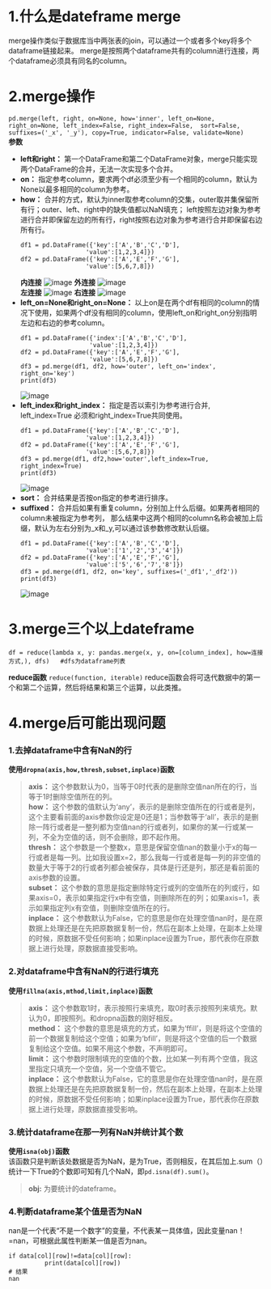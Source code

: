 # 1.什么是dateframe merge
merge操作类似于数据库当中两张表的join，可以通过一个或者多个key将多个dataframe链接起来。
merge是按照两个dataframe共有的column进行连接，两个dataframe必须具有同名的column。
# 2.merge操作
`pd.merge(left, right, on=None, how='inner', left_on=None, right_on=None, left_index=False, right_index=False, 
          sort=False, suffixes=('_x', '_y'), copy=True, indicator=False, validate=None)
`  
**参数**
- **left和right：** 第一个DataFrame和第二个DataFrame对象，merge只能实现两个DataFrame的合并，无法一次实现多个合并。
- **on：** 指定参考column，要求两个df必须至少有一个相同的column，默认为None以最多相同的column为参考。
- **how：** 合并的方式，默认为inner取参考column的交集，outer取并集保留所有行；outer、left、right中的缺失值都以NaN填充；
  left按照左边对象为参考进行合并即保留左边的所有行，right按照右边对象为参考进行合并即保留右边所有行。  
  ```
  df1 = pd.DataFrame({'key':['A','B','C','D'],
                    'value':[1,2,3,4]})
  df2 = pd.DataFrame({'key':['A','E','F','G'],
                    'value':[5,6,7,8]})
  ```
  **内连接** ![image](https://user-images.githubusercontent.com/96570699/182077851-d5b6ad28-0040-4c49-b889-cd7b65b8e97b.png)
  **外连接** ![image](https://user-images.githubusercontent.com/96570699/182077223-ec005a1f-5672-4000-bca2-724af3449d84.png)  
  **左连接** ![image](https://user-images.githubusercontent.com/96570699/182077939-b9409da9-ed84-466f-81f3-99842912fe95.png)
  **右连接** ![image](https://user-images.githubusercontent.com/96570699/182077982-461b8297-7002-4f55-8d9e-3d7933d37fb8.png)
- **left_on=None和right_on=None：** 以上on是在两个df有相同的column的情况下使用，如果两个df没有相同的column，使用left_on和right_on分别指明左边和右边的参考column。
   ```
   df1 = pd.DataFrame({'index':['A','B','C','D'],
                      'value':[1,2,3,4]})
   df2 = pd.DataFrame({'key':['A','E','F','G'],
                      'value':[5,6,7,8]})
   df3 = pd.merge(df1, df2, how='outer', left_on='index', right_on='key')
   print(df3)
   ```
   ![image](https://user-images.githubusercontent.com/96570699/182079217-205916df-f922-4368-b237-68758612c588.png)
- **left_index和right_index：** 指定是否以索引为参考进行合并, left_index=True 必须和right_index=True共同使用。  
  ```
  df1 = pd.DataFrame({'key':['A','B','C','D'],
                    'value':[1,2,3,4]})
  df2 = pd.DataFrame({'key':['A','E','F','G'],
                    'value':[5,6,7,8]})
  df3 = pd.merge(df1, df2,how='outer',left_index=True, right_index=True)
  print(df3)
  ```
  ![image](https://user-images.githubusercontent.com/96570699/182081620-5a03eb14-d753-481f-bf58-7d95ca15eed2.png)
- **sort：** 合并结果是否按on指定的参考进行排序。
- **suffixed：** 合并后如果有重复column，分别加上什么后缀。如果两者相同的column未被指定为参考列，
  那么结果中这两个相同的column名称会被加上后缀，默认为左右分别为_x和_y,可以通过该参数修改默认后缀。
  ```
  df1 = pd.DataFrame({'key':['A','B','C','D'],
                    'value':['1','2','3','4']})
  df2 = pd.DataFrame({'key':['A','E','F','G'],
                    'value':['5','6','7','8']})
  df3 = pd.merge(df1, df2, on='key', suffixes=('_df1','_df2'))
  print(df3)
  ```
  ![image](https://user-images.githubusercontent.com/96570699/182083056-22d6b133-1032-42ac-9687-e4996a1bfe66.png)
# 3.merge三个以上dateframe
```
df = reduce(lambda x, y: pandas.merge(x, y, on=[column_index], how=连接方式,), dfs)   #dfs为dataframe列表
```

**reduce函数**
`reduce(function, iterable)`
reduce函数会将可迭代数据中的第一个和第二个运算，然后将结果和第三个运算，以此类推。

# 4.merge后可能出现问题
### 1.去掉dataframe中含有NaN的行
**使用`dropna(axis,how,thresh,subset,inplace)`函数**  
> **axis：** 这个参数默认为0，当等于0时代表的是删除空值nan所在的行，当等于1时删除空值所在的列。  
> **how：** 这个参数的值默认为‘any’，表示的是删除空值所在的行或者是列，这个主要看前面的axis参数你设定是0还是1；当参数等于‘all’，表示的是删除一阵行或者是一整列都为空值nan的行或者列，如果你的某一行或某一列，不全为空值的话，则不会删除，即不起作用。    
> **thresh：** 这个参数是一个整数x，意思是保留空值nan的数量小于x的每一行或者是每一列。比如我设置x=2，那么我每一行或者是每一列的非空值的数量大于等于2的行或者列都会被保存，具体是行还是列，那还是看前面的axis参数的设置。  
> **subset：** 这个参数的意思是指定删除特定行或列的空值所在的列或行，如果axis=0，表示如果指定行x中有空值，则删除所在的列；如果axis=1，表示如果指定列x有空值，则删除空值所在的行。  
> **inplace：** 这个参数默认为False，它的意思是你在处理空值nan时，是在原数据上处理还是在先把原数据复制一份，然后在副本上处理，在副本上处理的时候，原数据不受任何影响；如果inplace设置为True，那代表你在原数据上进行处理，原数据直接受影响。  


### 2.对dataframe中含有NaN的行进行填充
**使用`fillna(axis,mthod,limit,inplace)`函数**  
> **axis：** 这个参数取1时，表示按照行来填充，取0时表示按照列来填充。默认为0，即按照列。和dropna函数的刚好相反。  
> **method：** 这个参数的意思是填充的方式，如果为‘ffill’，则是将这个空值的前一个数据复制给这个空值；如果为‘bfill’，则是将这个空值的后一个数据复制给这个空值。如果不用这个参数，不声明即可。  
> **limit：** 这个参数时限制填充的空值的个数，比如某一列有两个空值，我这里指定只填充一个空值，另一个空值不管它。  
> **inplace：** 这个参数默认为False，它的意思是你在处理空值nan时，是在原数据上处理还是在先把原数据复制一份，然后在副本上处理，在副本上处理的时候，原数据不受任何影响；如果inplace设置为True，那代表你在原数据上进行处理，原数据直接受影响。  


### 3.统计dataframe在那一列有NaN并统计其个数
**使用`isna(obj)`函数**  
该函数只是判断该处数据是否为NaN，是为True，否则相反，在其后加上.sum（）统计一下True的个数即可知有几个NaN，即`pd.isna(df).sum()`。  
> **obj:** 为要统计的dateframe。


### 4.判断dataframe某个值是否为NaN
nan是一个代表“不是一个数字”的变量，不代表某一具体值，因此变量nan！=nan，可根据此属性判断某一值是否为nan。  
```
if data[col][row]!=data[col][row]:
          print(data[col][row])
# 结果
nan
```
